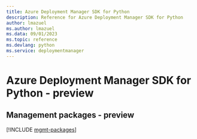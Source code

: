 ```yaml
---
title: Azure Deployment Manager SDK for Python
description: Reference for Azure Deployment Manager SDK for Python
author: lmazuel
ms.author: lmazuel
ms.data: 09/01/2023
ms.topic: reference
ms.devlang: python
ms.service: deploymentmanager
---
```

# Azure Deployment Manager SDK for Python - preview

## Management packages - preview
[!INCLUDE [mgmt-packages](deployment-manager-mgmt-index.md)]
